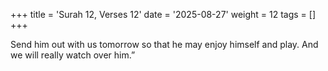 +++
title = 'Surah 12, Verses 12'
date = '2025-08-27'
weight = 12
tags = []
+++

Send him out with us tomorrow so that he may enjoy himself and play. And we will really watch over him.”